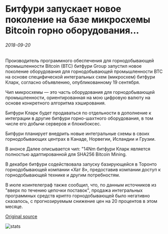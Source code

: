 # Битфури запускает новое поколение на базе микросхемы Bitcoin горно оборудования...

###### 2018-09-20

Производитель программного обеспечения для горнодобывающей промышленности Bitcoin (BTC) битфури Group запустил новое поколение оборудования для горнодобывающей промышленности BTC на основе специфической интегральных схем (микросхем) битфури Кларк, согласно объявлению, опубликованному 19 сентября.

Чип микросхемы — это часть оборудования для горнодобывающей промышленности, ориентированная на мою цифровую валюту на основе конкретного алгоритма хэширования.

Битфури Кларк будет продаваться по отдельности в дополнение к интеграции в другие битфури горно-шахтного оборудования, в том числе его добычи серверов и блоккбоксес.

Битфури планирует внедрить новые интегральные схемы в своих горнодобывающих центрах в Канаде, Норвегии, Исландии и Грузии.

В анонсе Далее описывается чип: "14Nm битфури Кларк является полностью адаптированной для SHA256 Bitcoin Mining.

В декабре битфури содействовала запуску базирующейся в Торонто горнодобывающей компании «Хат 8», предоставив компании доступ к горнодобывающей технике и другим потребностям.

В июле коинтелеграф также сообщил, что, по данным источников из "вверх по течению цепочки поставок", продажа интегральных программных средств крипто горнодобывающей было негативно сказалось, с прогнозируемым снижение цен на 20 процентов в этом месяце.

[Original source](https://cointelegraph.com/news/bitfury-launches-new-generation-of-asic-based-bitcoin-mining-hardware)

![stats](https://c.statcounter.com/11760860/0/a89fa40b/1/ "stats")